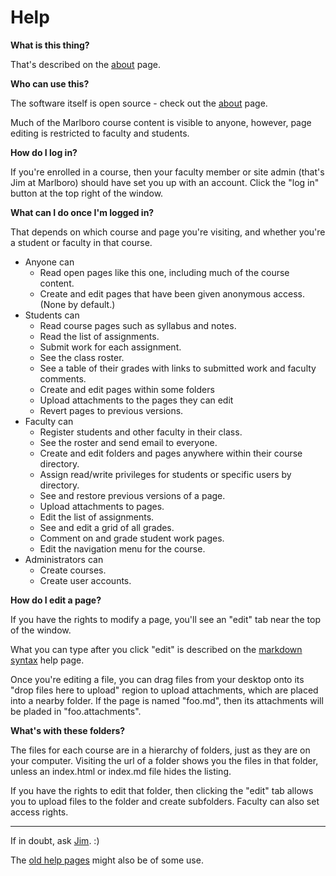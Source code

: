 Help
====

<b>What is this thing?</b>

That's described on the [about](about) page.

<b>Who can use this?</b>

The software itself is open source - check out the [about](about) page.

Much of the Marlboro course content is visible to anyone, however, 
page editing is restricted to faculty and students. 

<b>How do I log in?</b>

If you're enrolled in a course, then your faculty member or site admin
(that's Jim at Marlboro) should have set you up with an account. Click the "log in" 
button at the top right of the window. 

<b>What can I do once I'm logged in?</b>

That depends on which course and page you're visiting, and whether you're 
a student or faculty in that course. 

* Anyone can
  * Read open pages like this one, including much of the course content.
  * Create and edit pages that have been given anonymous access. (None by default.)
* Students can
  * Read course pages such as syllabus and notes.
  * Read the list of assignments.
  * Submit work for each assignment.
  * See the class roster.
  * See a table of their grades with links to submitted work and faculty comments.
  * Create and edit pages within some folders 
  * Upload attachments to the pages they can edit
  * Revert pages to previous versions.
* Faculty can
  * Register students and other faculty in their class.
  * See the roster and send email to everyone.
  * Create and edit folders and pages anywhere within their course directory.
  * Assign read/write privileges for students or specific users by directory. 
  * See and restore previous versions of a page.
  * Upload attachments to pages.
  * Edit the list of assignments.
  * See and edit a grid of all grades.
  * Comment on and grade student work pages.
  * Edit the navigation menu for the course.
* Administrators can
  * Create courses.
  * Create user accounts.

<b>How do I edit a page?</b>

If you have the rights to modify a page, you'll see an "edit" tab 
near the top of the window.

What you can type after you click "edit" is described on the 
[markdown syntax](markdown) help page.

Once you're editing a file, you can drag files from your desktop onto 
its "drop files here to upload" region to upload attachments, which
are placed into a nearby folder. If the page is named "foo.md", 
then its attachments will be pladed in "foo.attachments".

<b>What's with these folders?</b>

The files for each course are in a hierarchy of folders, 
just as they are on your computer. Visiting the url of
a folder shows you the files in that folder, unless
an index.html or index.md file hides the listing.

If you have the rights to edit that folder, then clicking
the "edit" tab allows you to upload files to the folder and
create subfolders. Faculty can also set access rights.

-----------------

If in doubt, ask [Jim](mailto:mahoney@marlboro.edu). :)

The [old help pages](https://cs.marlboro.college/courses/help/) might also be of some use.
